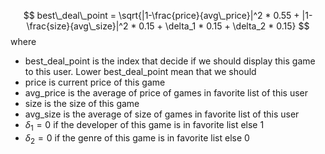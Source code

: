 $$
best\_deal\_point = \sqrt{|1-\frac{price}{avg\_price}|^2 * 0.55 + |1-\frac{size}{avg\_size}|^2 * 0.15 + \delta_1 * 0.15 + \delta_2 * 0.15}
$$
where
+ best_deal_point is the index that decide if we should display this game to this user. Lower best_deal_point mean that we should
+ price is current price of this game
+ avg_price is the average of price of games in favorite list of this user
+ size is the size of this game
+ avg_size is the average of size of games in favorite list of this user
+ $\delta_1 = 0$ if the developer of this game is in favorite list else $1$
+ $\delta_2 = 0$ if the genre of this game is in favorite list else $0$